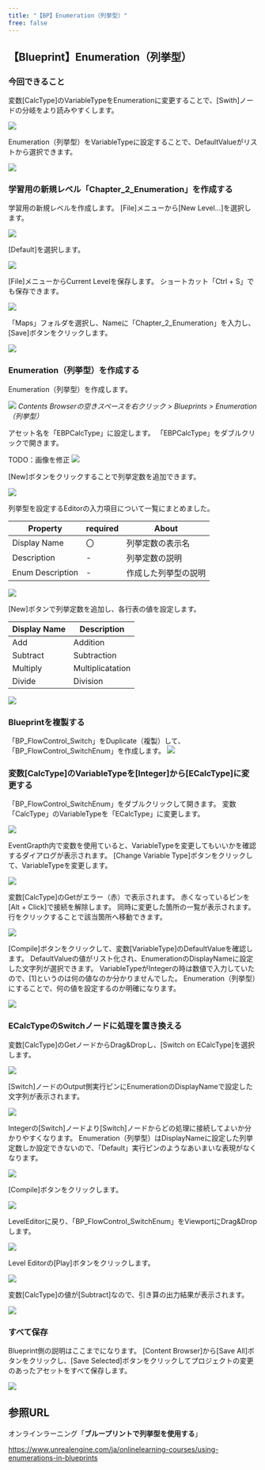 ```yaml
---
title: "【BP】Enumeration（列挙型）"
free: false
---
```


## 【Blueprint】Enumeration（列挙型）

### 今回できること

変数[CalcType]のVariableTypeをEnumerationに変更することで、[Swith]ノードの分岐をより読みやすくします。

![](/images/books/ue5_starter_cpp_and_bp_001/chap_02_bp-enumeration/2022-01-24-10-35-50.png)

Enumeration（列挙型）をVariableTypeに設定することで、DefaultValueがリストから選択できます。

![](/images/books/ue5_starter_cpp_and_bp_001/chap_02_bp-enumeration/2022-01-24-10-37-33.png)

### 学習用の新規レベル「Chapter_2_Enumeration」を作成する

学習用の新規レベルを作成します。
[File]メニューから[New Level…]を選択します。

![](/images/books/ue5_starter_cpp_and_bp_001/chap_02_bp-enumeration/2022-01-24-08-49-02.png)

[Default]を選択します。

![](/images/books/ue5_starter_cpp_and_bp_001/chap_02_bp-enumeration/2022-01-24-08-49-18.png)

[File]メニューからCurrent Levelを保存します。
ショートカット「Ctrl + S」でも保存できます。

![](/images/books/ue5_starter_cpp_and_bp_001/chap_02_bp-print_string/2022-01-26-22-32-19.png)

「Maps」フォルダを選択し、Nameに「Chapter_2_Enumeration」を入力し、[Save]ボタンをクリックします。

![](/images/books/ue5_starter_cpp_and_bp_001/chap_02_bp-enumeration/2022-01-24-08-52-19.png)


### Enumeration（列挙型）を作成する

Enumeration（列挙型）を作成します。

![](/images/books/ue5_starter_cpp_and_bp_001/chap_02_bp-enumeration/2022-01-24-09-04-13.png)
*Contents Browserの空きスペースを右クリック > Blueprints > Enumeration（列挙型）*

アセット名を「EBPCalcType」に設定します。
「EBPCalcType」をダブルクリックで開きます。

TODO：画像を修正
![](/images/books/ue5_starter_cpp_and_bp_001/chap_02_bp-enumeration/2022-01-24-09-05-38.png)


[New]ボタンをクリックすることで列挙定数を追加できます。

![](/images/books/ue5_starter_cpp_and_bp_001/chap_02_bp-enumeration/2022-01-24-09-15-13.png)

列挙型を設定するEditorの入力項目について一覧にまとめました。

| Property         | required | About                |
| ---------------- | -------- | -------------------- |
| Display Name     | 〇       | 列挙定数の表示名     |
| Description      | -        | 列挙定数の説明       |
| Enum Description | -        | 作成した列挙型の説明 |

![](/images/books/ue5_starter_cpp_and_bp_001/chap_02_bp-enumeration/2022-01-24-09-22-33.png)

[New]ボタンで列挙定数を追加し、各行表の値を設定します。

| Display Name | Description      |
| ------------ | ---------------- |
| Add          | Addition         |
| Subtract     | Subtraction      |
| Multiply     | Multiplicatation |
| Divide       | Division         |

![](/images/books/ue5_starter_cpp_and_bp_001/chap_02_bp-enumeration/2022-01-24-09-24-23.png)

### Blueprintを複製する

「BP_FlowControl_Switch」をDuplicate（複製）して、「BP_FlowControl_SwitchEnum」を作成します。
![](/images/books/ue5_starter_cpp_and_bp_001/chap_02_bp-enumeration/2022-01-24-09-01-54.png)


### 変数[CalcType]のVariableTypeを[Integer]から[ECalcType]に変更する

「BP_FlowControl_SwitchEnum」をダブルクリックして開きます。
変数「CalcType」のVariableTypeを「ECalcType」に変更します。

![](/images/books/ue5_starter_cpp_and_bp_001/chap_02_bp-enumeration/2022-01-24-09-48-38.png)

EventGrapth内で変数を使用ていると、VariableTypeを変更してもいいかを確認するダイアログが表示されます。
[Change Variable Type]ボタンをクリックして、VariableTypeを変更します。

![](/images/books/ue5_starter_cpp_and_bp_001/chap_02_bp-enumeration/2022-01-24-09-53-09.png)

変数[CalcType]のGetがエラー（赤）で表示されます。
赤くなっているピンを[Alt + Click]で接続を解除します。
同時に変更した箇所の一覧が表示されます。行をクリックすることで該当箇所へ移動できます。

![](/images/books/ue5_starter_cpp_and_bp_001/chap_02_bp-enumeration/2022-01-24-09-55-09.png)

[Compile]ボタンをクリックして、変数[VariableType]のDefaultValueを確認します。
DefaultValueの値がリスト化され、EnumerationのDisplayNameに設定した文字列が選択できます。
VariableTypeがIntegerの時は数値で入力していたので、[1]というのは何の値なのか分かりませんでした。
Enumeration（列挙型）にすることで、何の値を設定するのか明確になります。

![](/images/books/ue5_starter_cpp_and_bp_001/chap_02_bp-enumeration/2022-01-24-10-11-31.png)

### ECalcTypeのSwitchノードに処理を置き換える

変数[CalcType]のGetノードからDrag&Dropし、[Switch on ECalcType]を選択します。

![](/images/books/ue5_starter_cpp_and_bp_001/chap_02_bp-enumeration/2022-01-24-09-59-42.png)

[Switch]ノードのOutput側実行ピンにEnumerationのDisplayNameで設定した文字列が表示されます。

![](/images/books/ue5_starter_cpp_and_bp_001/chap_02_bp-enumeration/2022-01-24-10-01-22.png)

Integerの[Switch]ノードより[Switch]ノードからどの処理に接続してよいか分かりやすくなります。
Enumeration（列挙型）はDisplayNameに設定した列挙定数しか設定できないので、「Default」実行ピンのようなあいまいな表現がなくなります。

![](/images/books/ue5_starter_cpp_and_bp_001/chap_02_bp-enumeration/2022-01-24-10-03-46.png)

[Compile]ボタンをクリックします。

![](/images/books/ue5_starter_cpp_and_bp_001/chap_02_bp-enumeration/2022-01-24-10-20-57.png)

LevelEditorに戻り、「BP_FlowControl_SwitchEnum」をViewportにDrag&Dropします。

![](/images/books/ue5_starter_cpp_and_bp_001/chap_02_bp-enumeration/2022-01-24-10-19-33.png)

Level Editorの[Play]ボタンをクリックします。

![](/images/books/ue5_starter_cpp_and_bp_001/chap_02_bp-enumeration/2022-01-24-10-21-20.png)

変数[CalcType]の値が[Subtract]なので、引き算の出力結果が表示されます。

![](/images/books/ue5_starter_cpp_and_bp_001/chap_02_bp-enumeration/2022-01-24-10-21-59.png)

### すべて保存

Blueprint側の説明はここまでになります。
[Content Browser]から[Save All]ボタンをクリックし、[Save Selected]ボタンをクリックしてプロジェクトの変更のあったアセットをすべて保存します。

![](/images/books/ue5_starter_cpp_and_bp_001/chap_02_bp-enumeration/2022-01-24-10-31-44.png)


## 参照URL

オンラインラーニング「**ブループリントで列挙型を使用する**」

https://www.unrealengine.com/ja/onlinelearning-courses/using-enumerations-in-blueprints


